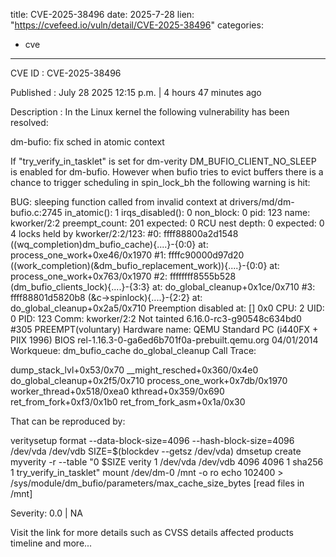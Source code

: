  
title: CVE-2025-38496
date: 2025-7-28
lien: "https://cvefeed.io/vuln/detail/CVE-2025-38496"
categories:
  - cve
---

CVE ID : CVE-2025-38496

Published :  July 28
2025
12:15 p.m. | 4 hours
47 minutes ago

Description : In the Linux kernel
the following vulnerability has been resolved:

dm-bufio: fix sched in atomic context

If "try_verify_in_tasklet" is set for dm-verity
DM_BUFIO_CLIENT_NO_SLEEP
is enabled for dm-bufio. However
when bufio tries to evict buffers
there
is a chance to trigger scheduling in spin_lock_bh
the following warning
is hit:

BUG: sleeping function called from invalid context at drivers/md/dm-bufio.c:2745
in_atomic(): 1
irqs_disabled(): 0
non_block: 0
pid: 123
name: kworker/2:2
preempt_count: 201
expected: 0
RCU nest depth: 0
expected: 0
4 locks held by kworker/2:2/123:
 #0: ffff88800a2d1548 ((wq_completion)dm_bufio_cache){....}-{0:0}
at: process_one_work+0xe46/0x1970
 #1: ffffc90000d97d20 ((work_completion)(&dm_bufio_replacement_work)){....}-{0:0}
at: process_one_work+0x763/0x1970
 #2: ffffffff8555b528 (dm_bufio_clients_lock){....}-{3:3}
at: do_global_cleanup+0x1ce/0x710
 #3: ffff88801d5820b8 (&c->spinlock){....}-{2:2}
at: do_global_cleanup+0x2a5/0x710
Preemption disabled at:
[] 0x0
CPU: 2 UID: 0 PID: 123 Comm: kworker/2:2 Not tainted 6.16.0-rc3-g90548c634bd0 #305 PREEMPT(voluntary)
Hardware name: QEMU Standard PC (i440FX + PIIX
1996)
BIOS rel-1.16.3-0-ga6ed6b701f0a-prebuilt.qemu.org 04/01/2014
Workqueue: dm_bufio_cache do_global_cleanup
Call Trace:
 
 dump_stack_lvl+0x53/0x70
 __might_resched+0x360/0x4e0
 do_global_cleanup+0x2f5/0x710
 process_one_work+0x7db/0x1970
 worker_thread+0x518/0xea0
 kthread+0x359/0x690
 ret_from_fork+0xf3/0x1b0
 ret_from_fork_asm+0x1a/0x30
 

That can be reproduced by:

  veritysetup format --data-block-size=4096 --hash-block-size=4096 /dev/vda /dev/vdb
  SIZE=$(blockdev --getsz /dev/vda)
  dmsetup create myverity -r --table "0 $SIZE verity 1 /dev/vda /dev/vdb 4096 4096  1 sha256   1 try_verify_in_tasklet"
  mount /dev/dm-0 /mnt -o ro
  echo 102400 > /sys/module/dm_bufio/parameters/max_cache_size_bytes
  [read files in /mnt]

Severity: 0.0 | NA

Visit the link for more details
such as CVSS details
affected products
timeline
and more...
